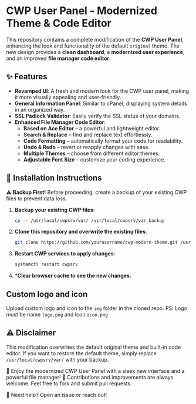 # CWP User Panel - Modernized Theme & Code Editor

This repository contains a complete modification of the **CWP User Panel**, enhancing the look and functionality of the default `original` theme. The new design provides a **clean dashboard**, a **modernized user experience**, and an improved **file manager code editor**.

## ✨ Features

- **Revamped UI**: A fresh and modern look for the CWP user panel, making it more visually appealing and user-friendly.
- **General Information Panel**: Similar to cPanel, displaying system details in an organized way.
- **SSL Padlock Validator**: Easily verify the SSL status of your domains.
- **Enhanced File Manager Code Editor**: 
  - **Based on Ace Editor** – a powerful and lightweight editor.
  - **Search & Replace** – find and replace text effortlessly.
  - **Code Formatting** – automatically format your code for readability.
  - **Undo & Redo** – revert or reapply changes with ease.
  - **Multiple Themes** – choose from different editor themes.
  - **Adjustable Font Size** – customize your coding experience.

## 📌 Installation Instructions

⚠️ **Backup First!** Before proceeding, create a backup of your existing CWP files to prevent data loss.

1. **Backup your existing CWP files**:
   ```bash
   cp -r /usr/local/cwpsrv/var/ /usr/local/cwpsrv/var_backup
   ```

2. **Clone this repository and overwrite the existing files**:
    ```bash
    git clone https://github.com/yourusername/cwp-modern-theme.git /usr/local/
    ```

3. **Restart CWP services to apply changes**:
    ```bash
    systemctl restart cwpsrv
    ```
4. ***Clear browser cache to see the new changes.**

## Custom logo and icon
Upload custom logo and icon to the `img` folder in the cloned repo. 
PS: Logo must be name `logo.png` and Icon `icon.png`

## ⚠️ Disclaimer
This modification overwrites the default original theme and built-in code editor. If you want to restore the default theme, simply replace `/usr/local/cwpsrv/var/` with your backup.

🎨 Enjoy the modernized CWP User Panel with a sleek new interface and a powerful file manager! 🚀
Contributions and improvements are always welcome. Feel free to fork and submit pull requests.

📩 Need help? Open an issue or reach out!